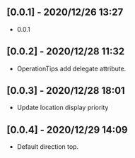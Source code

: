 ## [0.0.1] - 2020/12/26 13:27

* 0.0.1
## [0.0.2] - 2020/12/28 11:32

* OperationTips add delegate attribute.
## [0.0.3] - 2020/12/28 18:01

* Update location display priority
## [0.0.4] - 2020/12/29 14:09

* Default direction top.


